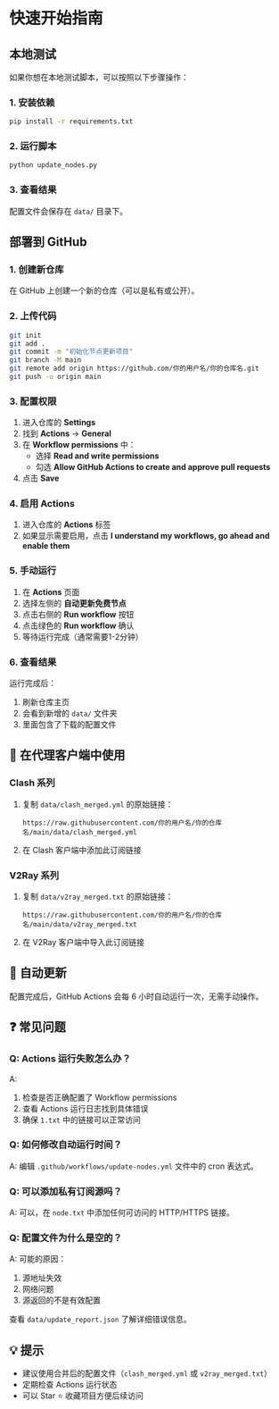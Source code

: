 # 快速开始指南

## 本地测试

如果你想在本地测试脚本，可以按照以下步骤操作：

### 1. 安装依赖

```bash
pip install -r requirements.txt
```

### 2. 运行脚本

```bash
python update_nodes.py
```

### 3. 查看结果

配置文件会保存在 `data/` 目录下。

## 部署到 GitHub

### 1. 创建新仓库

在 GitHub 上创建一个新的仓库（可以是私有或公开）。

### 2. 上传代码

```bash
git init
git add .
git commit -m "初始化节点更新项目"
git branch -M main
git remote add origin https://github.com/你的用户名/你的仓库名.git
git push -u origin main
```

### 3. 配置权限

1. 进入仓库的 **Settings**
2. 找到 **Actions** → **General**
3. 在 **Workflow permissions** 中：
   - 选择 **Read and write permissions**
   - 勾选 **Allow GitHub Actions to create and approve pull requests**
4. 点击 **Save**

### 4. 启用 Actions

1. 进入仓库的 **Actions** 标签
2. 如果显示需要启用，点击 **I understand my workflows, go ahead and enable them**

### 5. 手动运行

1. 在 **Actions** 页面
2. 选择左侧的 **自动更新免费节点**
3. 点击右侧的 **Run workflow** 按钮
4. 点击绿色的 **Run workflow** 确认
5. 等待运行完成（通常需要1-2分钟）

### 6. 查看结果

运行完成后：
1. 刷新仓库主页
2. 会看到新增的 `data/` 文件夹
3. 里面包含了下载的配置文件

## 📱 在代理客户端中使用

### Clash 系列

1. 复制 `data/clash_merged.yml` 的原始链接：
   ```
   https://raw.githubusercontent.com/你的用户名/你的仓库名/main/data/clash_merged.yml
   ```
2. 在 Clash 客户端中添加此订阅链接

### V2Ray 系列

1. 复制 `data/v2ray_merged.txt` 的原始链接：
   ```
   https://raw.githubusercontent.com/你的用户名/你的仓库名/main/data/v2ray_merged.txt
   ```
2. 在 V2Ray 客户端中导入此订阅链接

## 🔄 自动更新

配置完成后，GitHub Actions 会每 6 小时自动运行一次，无需手动操作。

## ❓ 常见问题

### Q: Actions 运行失败怎么办？

A: 
1. 检查是否正确配置了 Workflow permissions
2. 查看 Actions 运行日志找到具体错误
3. 确保 `1.txt` 中的链接可以正常访问

### Q: 如何修改自动运行时间？

A: 编辑 `.github/workflows/update-nodes.yml` 文件中的 cron 表达式。

### Q: 可以添加私有订阅源吗？

A: 可以，在 `node.txt` 中添加任何可访问的 HTTP/HTTPS 链接。

### Q: 配置文件为什么是空的？

A: 可能的原因：
1. 源地址失效
2. 网络问题
3. 源返回的不是有效配置

查看 `data/update_report.json` 了解详细错误信息。

## 💡 提示

- 建议使用合并后的配置文件（`clash_merged.yml` 或 `v2ray_merged.txt`）
- 定期检查 Actions 运行状态
- 可以 Star ⭐ 收藏项目方便后续访问

